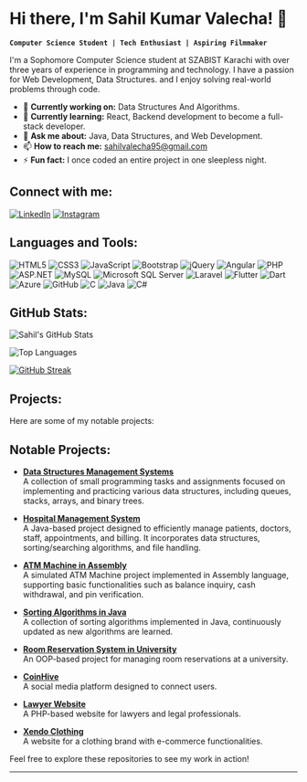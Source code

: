 # Hi there, I'm Sahil Kumar Valecha! 👋

**`Computer Science Student | Tech Enthusiast | Aspiring Filmmaker`**

I'm a Sophomore Computer Science student at SZABIST Karachi with over three years of experience in programming and technology. I have a passion for Web Development, Data Structures. and I enjoy solving real-world problems through code.

- 🔭 **Currently working on:** Data Structures And Algorithms.
- 🌱 **Currently learning:** React, Backend development to become a full-stack developer.
- 💬 **Ask me about:** Java, Data Structures, and Web Development.
- 📫 **How to reach me:** sahilvalecha95@gmail.com
- ⚡ **Fun fact:** I once coded an entire project in one sleepless night.

## Connect with me:

[![LinkedIn](https://img.shields.io/badge/LinkedIn-0A66C2?style=for-the-badge&logo=linkedin&logoColor=white)](https://www.linkedin.com/in/sahil-kumar-valecha-3a13a1238)
[![Instagram](https://img.shields.io/badge/Instagram-E4405F?style=for-the-badge&logo=instagram&logoColor=white)](https://www.instagram.com/sahilvalechaha)

## Languages and Tools:

![HTML5](https://img.shields.io/badge/HTML5-E34F26?style=for-the-badge&logo=html5&logoColor=white)
![CSS3](https://img.shields.io/badge/CSS3-1572B6?style=for-the-badge&logo=css3&logoColor=white)
![JavaScript](https://img.shields.io/badge/JavaScript-F7DF1E?style=for-the-badge&logo=javascript&logoColor=black)
![Bootstrap](https://img.shields.io/badge/Bootstrap-7952B3?style=for-the-badge&logo=bootstrap&logoColor=white)
![jQuery](https://img.shields.io/badge/jQuery-0769AD?style=for-the-badge&logo=jquery&logoColor=white)
![Angular](https://img.shields.io/badge/Angular-DD0031?style=for-the-badge&logo=angular&logoColor=white)
![PHP](https://img.shields.io/badge/PHP-777BB4?style=for-the-badge&logo=php&logoColor=white)
![ASP.NET](https://img.shields.io/badge/ASP.NET-512BD4?style=for-the-badge&logo=dotnet&logoColor=white)
![MySQL](https://img.shields.io/badge/MySQL-4479A1?style=for-the-badge&logo=mysql&logoColor=white)
![Microsoft SQL Server](https://img.shields.io/badge/Microsoft%20SQL%20Server-CC2927?style=for-the-badge&logo=microsoft%20sql%20server&logoColor=white)
![Laravel](https://img.shields.io/badge/Laravel-FF2D20?style=for-the-badge&logo=laravel&logoColor=white)
![Flutter](https://img.shields.io/badge/Flutter-02569B?style=for-the-badge&logo=flutter&logoColor=white)
![Dart](https://img.shields.io/badge/Dart-0175C2?style=for-the-badge&logo=dart&logoColor=white)
![Azure](https://img.shields.io/badge/Azure-0078D4?style=for-the-badge&logo=microsoft%20azure&logoColor=white)
![GitHub](https://img.shields.io/badge/GitHub-181717?style=for-the-badge&logo=github&logoColor=white)
![C](https://img.shields.io/badge/C-A8B9CC?style=for-the-badge&logo=c&logoColor=black)
![Java](https://img.shields.io/badge/Java-007396?style=for-the-badge&logo=java&logoColor=white)
![C#](https://img.shields.io/badge/C%23-239120?style=for-the-badge&logo=c-sharp&logoColor=white)

## GitHub Stats:

![Sahil's GitHub Stats](https://github-readme-stats.vercel.app/api?username=sahilkumarvalecha&show_icons=true&hide=stars&count_private=true)

![Top Languages](https://github-readme-stats.vercel.app/api/top-langs/?username=sahilkumarvalecha&layout=compact)

[![GitHub Streak](https://streak-stats.demolab.com/?user=sahilkumarvalecha)](https://git.io/streak-stats)

## Projects:

Here are some of my notable projects:

## Notable Projects:

- **[Data Structures Management Systems](https://github.com/sahilkumarvalecha/Data-Structures-Management-Systems)**  
  A collection of small programming tasks and assignments focused on implementing and practicing various data structures, including queues, stacks, arrays, and binary trees.  

- **[Hospital Management System](https://github.com/sahilkumarvalecha/Hospital_Management_System)**  
  A Java-based project designed to efficiently manage patients, doctors, staff, appointments, and billing. It incorporates data structures, sorting/searching algorithms, and file handling.  

- **[ATM Machine in Assembly](https://github.com/sahilkumarvalecha/ATM_Machine_In_Assembly)**  
  A simulated ATM Machine project implemented in Assembly language, supporting basic functionalities such as balance inquiry, cash withdrawal, and pin verification.  

- **[Sorting Algorithms in Java](https://github.com/sahilkumarvalecha/Sorting-Algorithms-In-Java)**  
  A collection of sorting algorithms implemented in Java, continuously updated as new algorithms are learned.  

- **[Room Reservation System in University](https://github.com/sahilkumarvalecha/Room-Reservation-System-In-University)**  
  An OOP-based project for managing room reservations at a university.  

- **[CoinHive](https://github.com/sahilkumarvalecha/CoinHive)**  
  A social media platform designed to connect users.  

- **[Lawyer Website](https://github.com/sahilkumarvalecha/Lawyer-Website)**  
  A PHP-based website for lawyers and legal professionals.  

- **[Xendo Clothing](https://github.com/sahilkumarvalecha/Xendo-Clothing)**  
  A website for a clothing brand with e-commerce functionalities.  


Feel free to explore these repositories to see my work in action!

---

